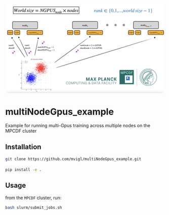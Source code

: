 <img src="figures/slide.png" alt="Alt text" width="700">

# multiNodeGpus_example
Example for running multi-Gpus training across multiple nodes on the MPCDF cluster

## Installation

```bash
git clone https://github.com/mvigl/multiNodeGpus_example.git

pip install -e .
```

## Usage
from the `MPCDF` cluster, run:

```bash
bash slurm/submit_jobs.sh
```